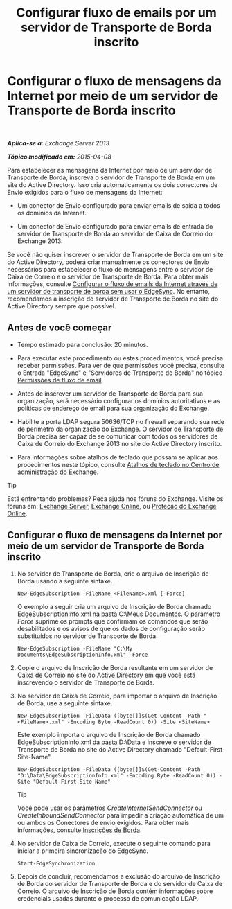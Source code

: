 ﻿---
title: 'Configurar fluxo de emails por um servidor de Transporte de Borda inscrito'
TOCTitle: Configurar o fluxo de mensagens da Internet por meio de um servidor de Transporte de Borda inscrito
ms:assetid: d12ea770-99ce-4ab4-a373-96f2554641fa
ms:mtpsurl: https://technet.microsoft.com/pt-br/library/Bb738158(v=EXCHG.150)
ms:contentKeyID: 61183359
ms.date: 05/22/2018
mtps_version: v=EXCHG.150
ms.translationtype: MT
---

# Configurar o fluxo de mensagens da Internet por meio de um servidor de Transporte de Borda inscrito

 

_**Aplica-se a:** Exchange Server 2013_

_**Tópico modificado em:** 2015-04-08_

Para estabelecer as mensagens da Internet por meio de um servidor de Transporte de Borda, inscreva o servidor de Transporte de Borda em um site do Active Directory. Isso cria automaticamente os dois conectores de Envio exigidos para o fluxo de mensagens da Internet:

  - Um conector de Envio configurado para enviar emails de saída a todos os domínios da Internet.

  - Um conector de Envio configurado para enviar emails de entrada do servidor de Transporte de Borda ao servidor de Caixa de Correio do Exchange 2013.

Se você não quiser inscrever o servidor de Transporte de Borda em um site do Active Directory, poderá criar manualmente os conectores de Envio necessários para estabelecer o fluxo de mensagens entre o servidor de Caixa de Correio e o servidor de Transporte de Borda. Para obter mais informações, consulte [Configurar o fluxo de emails da Internet através de um servidor de transporte de borda sem usar o EdgeSync](configure-internet-mail-flow-through-an-edge-transport-server-without-using-edgesync-exchange-2013-help.md). No entanto, recomendamos a inscrição do servidor de Transporte de Borda no site do Active Directory sempre que possível.

## Antes de você começar

  - Tempo estimado para conclusão: 20 minutos.

  - Para executar este procedimento ou estes procedimentos, você precisa receber permissões. Para ver de que permissões você precisa, consulte o Entrada "EdgeSync" e "Servidores de Transporte de Borda" no tópico [Permissões de fluxo de email](mail-flow-permissions-exchange-2013-help.md).

  - Antes de inscrever um servidor de Transporte de Borda para sua organização, será necessário configurar os domínios autoritativos e as políticas de endereço de email para sua organização do Exchange.

  - Habilite a porta LDAP segura 50636/TCP no firewall separando sua rede de perímetro da organização do Exchange. O servidor de Transporte de Borda precisa ser capaz de se comunicar com todos os servidores de Caixa de Correio do Exchange 2013 no site do Active Directory inscrito.

  - Para informações sobre atalhos de teclado que possam se aplicar aos procedimentos neste tópico, consulte [Atalhos de teclado no Centro de administração do Exchange](keyboard-shortcuts-in-the-exchange-admin-center-exchange-online-protection-help.md).


> [!TIP]
> Está enfrentando problemas? Peça ajuda nos fóruns do Exchange. Visite os fóruns em: <A href="https://go.microsoft.com/fwlink/p/?linkid=60612">Exchange Server</A>, <A href="https://go.microsoft.com/fwlink/p/?linkid=267542">Exchange Online</A>, ou <A href="https://go.microsoft.com/fwlink/p/?linkid=285351">Proteção do Exchange Online</A>.



## Configurar o fluxo de mensagens da Internet por meio de um servidor de Transporte de Borda inscrito

1.  No servidor de Transporte de Borda, crie o arquivo de Inscrição de Borda usando a seguinte sintaxe.
    
        New-EdgeSubscription -FileName <FileName>.xml [-Force]
    
    O exemplo a seguir cria um arquivo de Inscrição de Borda chamado EdgeSubscriptionInfo.xml na pasta C:\\Meus Documentos. O parâmetro *Force* suprime os prompts que confirmam os comandos que serão desabilitados e os avisos de que os dados de configuração serão substituídos no servidor de Transporte de Borda.
    
        New-EdgeSubscription -FileName "C:\My Documents\EdgeSubscriptionInfo.xml" -Force

2.  Copie o arquivo de Inscrição de Borda resultante em um servidor de Caixa de Correio no site do Active Directory em que você está inscrevendo o servidor de Transporte de Borda.

3.  No servidor de Caixa de Correio, para importar o arquivo de Inscrição de Borda, use a seguinte sintaxe.
    
        New-EdgeSubscription -FileData ([byte[]]$(Get-Content -Path "<FileName>.xml" -Encoding Byte -ReadCount 0)) -Site <SiteName>
    
    Este exemplo importa o arquivo de Inscrição de Borda chamado EdgeSubscriptionInfo.xml da pasta D:\\Data e inscreve o servidor de Transporte de Borda no site do Active Directory chamado "Default-First-Site-Name".
    
        New-EdgeSubscription -FileData ([byte[]]$(Get-Content -Path "D:\Data\EdgeSubscriptionInfo.xml" -Encoding Byte -ReadCount 0)) -Site "Default-First-Site-Name"
    

    > [!TIP]
    > Você pode usar os parâmetros <EM>CreateInternetSendConnector</EM> ou <EM>CreateInboundSendConnector</EM> para impedir a criação automática de um ou ambos os Conectores de envio exigidos. Para obter mais informações, consulte <A href="edge-subscriptions-exchange-2013-help.md">Inscrições de Borda</A>.



4.  No servidor de Caixa de Correio, execute o seguinte comando para iniciar a primeira sincronização do EdgeSync.
    
        Start-EdgeSynchronization

5.  Depois de concluir, recomendamos a exclusão do arquivo de Inscrição de Borda do servidor de Transporte de Borda e do servidor de Caixa de Correio. O arquivo de Inscrição de Borda contém informações sobre credenciais usadas durante o processo de comunicação LDAP.

